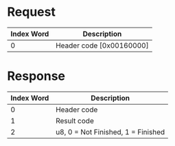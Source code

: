 # Request

| Index Word | Description                |
|------------|----------------------------|
| 0          | Header code \[0x00160000\] |

# Response

| Index Word | Description                        |
|------------|------------------------------------|
| 0          | Header code                        |
| 1          | Result code                        |
| 2          | u8, 0 = Not Finished, 1 = Finished |